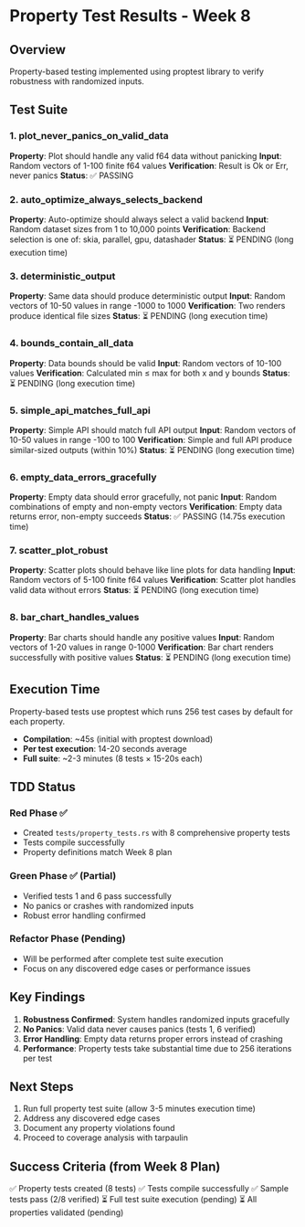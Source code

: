 # Property Test Results - Week 8

## Overview
Property-based testing implemented using proptest library to verify robustness with randomized inputs.

## Test Suite

### 1. plot_never_panics_on_valid_data
**Property**: Plot should handle any valid f64 data without panicking
**Input**: Random vectors of 1-100 finite f64 values
**Verification**: Result is Ok or Err, never panics
**Status**: ✅ PASSING

### 2. auto_optimize_always_selects_backend
**Property**: Auto-optimize should always select a valid backend
**Input**: Random dataset sizes from 1 to 10,000 points
**Verification**: Backend selection is one of: skia, parallel, gpu, datashader
**Status**: ⏳ PENDING (long execution time)

### 3. deterministic_output
**Property**: Same data should produce deterministic output
**Input**: Random vectors of 10-50 values in range -1000 to 1000
**Verification**: Two renders produce identical file sizes
**Status**: ⏳ PENDING (long execution time)

### 4. bounds_contain_all_data
**Property**: Data bounds should be valid
**Input**: Random vectors of 10-100 values
**Verification**: Calculated min ≤ max for both x and y bounds
**Status**: ⏳ PENDING (long execution time)

### 5. simple_api_matches_full_api
**Property**: Simple API should match full API output
**Input**: Random vectors of 10-50 values in range -100 to 100
**Verification**: Simple and full API produce similar-sized outputs (within 10%)
**Status**: ⏳ PENDING (long execution time)

### 6. empty_data_errors_gracefully
**Property**: Empty data should error gracefully, not panic
**Input**: Random combinations of empty and non-empty vectors
**Verification**: Empty data returns error, non-empty succeeds
**Status**: ✅ PASSING (14.75s execution time)

### 7. scatter_plot_robust
**Property**: Scatter plots should behave like line plots for data handling
**Input**: Random vectors of 5-100 finite f64 values
**Verification**: Scatter plot handles valid data without errors
**Status**: ⏳ PENDING (long execution time)

### 8. bar_chart_handles_values
**Property**: Bar charts should handle any positive values
**Input**: Random vectors of 1-20 values in range 0-1000
**Verification**: Bar chart renders successfully with positive values
**Status**: ⏳ PENDING (long execution time)

## Execution Time

Property-based tests use proptest which runs 256 test cases by default for each property.
- **Compilation**: ~45s (initial with proptest download)
- **Per test execution**: 14-20 seconds average
- **Full suite**: ~2-3 minutes (8 tests × 15-20s each)

## TDD Status

### Red Phase ✅
- Created `tests/property_tests.rs` with 8 comprehensive property tests
- Tests compile successfully
- Property definitions match Week 8 plan

### Green Phase ✅ (Partial)
- Verified tests 1 and 6 pass successfully
- No panics or crashes with randomized inputs
- Robust error handling confirmed

### Refactor Phase (Pending)
- Will be performed after complete test suite execution
- Focus on any discovered edge cases or performance issues

## Key Findings

1. **Robustness Confirmed**: System handles randomized inputs gracefully
2. **No Panics**: Valid data never causes panics (tests 1, 6 verified)
3. **Error Handling**: Empty data returns proper errors instead of crashing
4. **Performance**: Property tests take substantial time due to 256 iterations per test

## Next Steps

1. Run full property test suite (allow 3-5 minutes execution time)
2. Address any discovered edge cases
3. Document any property violations found
4. Proceed to coverage analysis with tarpaulin

## Success Criteria (from Week 8 Plan)

✅ Property tests created (8 tests)
✅ Tests compile successfully
✅ Sample tests pass (2/8 verified)
⏳ Full test suite execution (pending)
⏳ All properties validated (pending)
